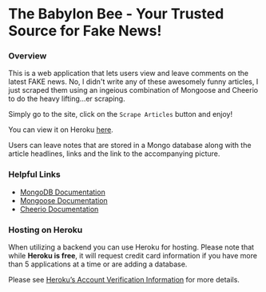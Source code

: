 # The Babylon Bee - Your Trusted Source for Fake News!

### Overview

This is a web application that lets users view and leave comments on the latest FAKE news. No, I didn't write any of these awesomely funny articles, I just scraped them using an ingeious combination of Mongoose and Cheerio to do the heavy lifting...er scraping.

Simply go to the site, click on the `Scrape Articles` button and enjoy!

You can view it on Heroku [here](https://serene-tor-60866.herokuapp.com/).

Users can leave notes that are stored in a Mongo database along with the article headlines, links and the link to the accompanying picture.

### Helpful Links

* [MongoDB Documentation](https://docs.mongodb.com/manual/)
* [Mongoose Documentation](http://mongoosejs.com/docs/api.html)
* [Cheerio Documentation](https://github.com/cheeriojs/cheerio)

### Hosting on Heroku

When utilizing a backend you can use Heroku for hosting. Please note that while **Heroku is free**, it will request credit card information if you have more than 5 applications at a time or are adding a database.

Please see [Heroku’s Account Verification Information](https://devcenter.heroku.com/articles/account-verification) for more details.

